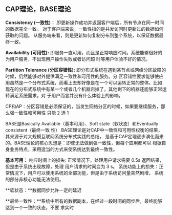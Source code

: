 ## CAP理论，BASE理论

**Consistency (一致性)：**
即更新操作成功并返回客户端后，所有节点在同一时间的数据完全一致。
对于客户端来说，一致性指的是并发访问时更新过的数据如何获取的问题。
从服务端来看，则是更新如何复制分布到整个系统，以保证数据最终一致。

**Availability (可用性):**
即服务一直可用，而且是正常响应时间。系统能够很好的为用户服务，不出现用户操作失败或者访问超
时等用户体验不好的情况。

**Partition Tolerance (分区容错性):**
即分布式系统在遇到某节点或网络分区故障的时候，仍然能够对外提供满足一致性和可用性的服务。分
区容错性要求能够使应用虽然是一个分布式系统，而看上去却好像是在一个可以运转正常的整体。比如
现在的分布式系统中有某一个或者几个机器宕掉了，其他剩下的机器还能够正常运转满足系统需求，对
于用户而言并没有什么体验上的影响。

CP和AP：分区容错是必须保证的，当发生网络分区的时候，如果要继续服务，那么强一致性和可用性
只能 2 选 1



BASE是Basically Available（基本可用）、Soft state（软状态）和Eventually consistent（最终一致
性）
BASE理论是对CAP中一致性和可用性权衡的结果，其来源于对大规模互联网系统分布式实践的总结，
是基于CAP定理逐步演化而来的。BASE理论的核心思想是：即使无法做到强一致性，但每个应用都可以
根据自身业务特点，采用适当的方式来使系统达到最终一致性。

**基本可用：**
响应时间上的损失: 正常情况下，处理用户请求需要 0.5s 返回结果，但是由于系统出现故障，处理
用户请求的时间变为 3 s。
系统功能上的损失：正常情况下，用户可以使用系统的全部功能，但是由于系统访问量突然剧增，
系统的部分非核心功能无法使用。

**软状态：**数据同步允许一定的延迟

**最终一致性：**系统中所有的数据副本，在经过一段时间的同步后，最终能够达到一个一致的状态，不要
求实时